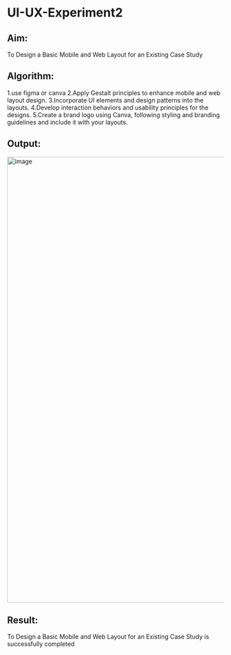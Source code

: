 # UI-UX-Experiment2

## Aim:

To Design a Basic Mobile and Web Layout for an Existing Case Study

## Algorithm:

1.use figma or canva
2.Apply Gestalt principles to enhance mobile and web layout design. 
3.Incorporate UI elements and design patterns into the layouts. 
4.Develop interaction behaviors and usability principles for the designs.
5.Create a brand logo using Canva, following styling and branding guidelines and include it with your layouts.

## Output:
<img width="1915" height="1035" alt="image" src="https://github.com/user-attachments/assets/ef487fac-d93a-4f1c-9290-5e4baf327ea5" />


## Result:
To Design a Basic Mobile and Web Layout for an Existing Case Study is successfully completed

